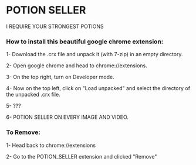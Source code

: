 # POTION SELLER

I REQUIRE YOUR STRONGEST POTIONS

### How to install this beautiful google chrome extension:

1- Download the .crx file and unpack it (with 7-zip) in an empty directory.

2- Open google chrome and head to chrome://extensions.

3- On the top right, turn on Developer mode.

4- Now on the top left, click on "Load unpacked" and select the directory of the unpacked .crx file.

5- ???

6- POTION SELLER ON EVERY IMAGE AND VIDEO.

### To Remove:
1- Head back to chrome://extensions

2- Go to the POTION_SELLER extension and clicked "Remove"
